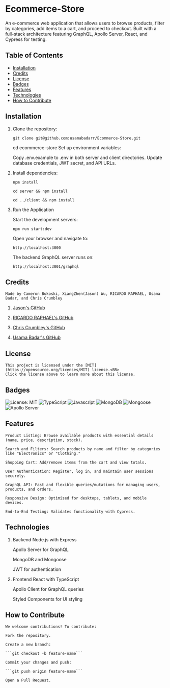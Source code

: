 # Ecommerce-Store
An e-commerce web application that allows users to browse products, filter by categories, add items to a cart, and proceed to checkout. Built with a full-stack architecture featuring GraphQL, Apollo Server, React, and Cypress for testing.

## Table of Contents
- [Installation](#installation)
- [Credits](#credits)
- [License](#license)
- [Badges](#badges)
- [Features](#features)
- [Technologies](#technologies)
- [How to Contribute](#how-to-contribute)

## Installation

1. Clone the repository:

    ```git clone git@github.com:usamabadarr/Ecommerce-Store.git```

    cd ecommerce-store
    Set up environment variables:

    Copy .env.example to .env in both server and client directories.
    Update database credentials, JWT secret, and API URLs.

2. Install dependencies:

    ```npm install```

    ```cd server && npm install```

    ```cd ../client && npm install```

3. Run the Application

    Start the development servers:

    ```npm run start:dev```

    Open your browser and navigate to:

    ```http://localhost:3000```

    The backend GraphQL server runs on:

    ```http://localhost:3001/graphql```

## Credits

    Made by Cameron Bukoski, XiangZhen(Jason) Wu, RICARDO RAPHAEL, Usama Badar, and Chris Crumbley

   1. [Jason's GitHub](https://github.com/AdminChatter)

   2. [RICARDO RAPHAEL's GitHub](https://github.com/rphilippe2) 

   3. [Chris Crumbley's GitHub](https://github.com/RealChillyPalmer)

   4. [Usama Badar's GitHub](https://github.com/usamabadarr)

## License

    This project is licensed under the [MIT](https://opensource.org/licenses/MIT) license.<BR>
    Click the license above to learn more about this license.

## Badges

![License: MIT](https://img.shields.io/badge/License-MIT-yellow.svg)
![TypeScript](https://img.shields.io/badge/TypeScript-blue.svg)
![Javascript](https://img.shields.io/badge/Javascript-blue.svg)
![MongoDB](https://img.shields.io/badge/MongoDB-green.svg)
![Mongoose](https://img.shields.io/badge/Mongoose-green.svg)
![Apollo Server](https://img.shields.io/badge/ApolloServer-green.svg)

## Features

    Product Listing: Browse available products with essential details (name, price, description, stock).

    Search and Filters: Search products by name and filter by categories like "Electronics" or "Clothing."

    Shopping Cart: Add/remove items from the cart and view totals.

    User Authentication: Register, log in, and maintain user sessions securely.

    GraphQL API: Fast and flexible queries/mutations for managing users, products, and orders.

    Responsive Design: Optimized for desktops, tablets, and mobile devices.

    End-to-End Testing: Validates functionality with Cypress.

## Technologies
1. Backend
    Node.js with Express

    Apollo Server for GraphQL

    MongoDB and Mongoose

    JWT for authentication

2. Frontend
    React with TypeScript

    Apollo Client for GraphQL queries

    Styled Components for UI styling


## How to Contribute
    We welcome contributions! To contribute:

    Fork the repository.

    Create a new branch:

    ```git checkout -b feature-name```

    Commit your changes and push:

    ```git push origin feature-name```

    Open a Pull Request.